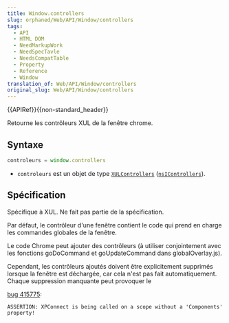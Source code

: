 ```yaml
---
title: Window.controllers
slug: orphaned/Web/API/Window/controllers
tags:
  - API
  - HTML DOM
  - NeedMarkupWork
  - NeedSpecTavle
  - NeedsCompatTable
  - Property
  - Reference
  - Window
translation_of: Web/API/Window/controllers
original_slug: Web/API/Window/controllers
---
```

{{APIRef}}{{non-standard_header}}

Retourne les contrôleurs XUL de la fenêtre chrome.

## Syntaxe

```js
controleurs = window.controllers
```

- `controleurs` est un objet de type [`XULControllers`](/en-US/docs/XULControllers) ([`nsIControllers`](/en-US/docs/XPCOM_Interface_Reference/nsIControllers)).

## Spécification

Spécifique à XUL. Ne fait pas partie de la spécification.

Par défaut, le contrôleur d'une fenêtre contient le code qui prend en charge les commandes globales de la fenêtre.

Le code Chrome peut ajouter des contrôleurs (à utiliser conjointement avec les fonctions goDoCommand et goUpdateCommand dans globalOverlay.js).

Cependant, les contrôleurs ajoutés doivent être explicitement supprimés lorsque la fenêtre est déchargée, car cela n'est pas fait automatiquement.
Chaque suppression manquante peut provoquer le

[bug 415775](https://bugzilla.mozilla.org/show_bug.cgi?id=415775):

```
ASSERTION: XPConnect is being called on a scope without a 'Components' property!
```
